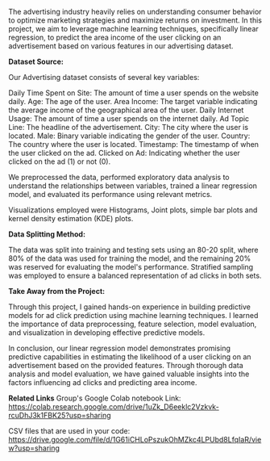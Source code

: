The advertising industry heavily relies on understanding consumer behavior to optimize marketing strategies and maximize returns on investment. In this project, we aim to leverage machine learning techniques, specifically linear regression, to predict the area income of the user clicking on an advertisement based on various features in our advertising dataset.

**Dataset Source:** 

Our Advertising dataset consists of several key variables:

Daily Time Spent on Site: The amount of time a user spends on the website daily.
Age: The age of the user.
Area Income:  The target variable indicating the average income of the geographical area of the user.
Daily Internet Usage: The amount of time a user spends on the internet daily.
Ad Topic Line: The headline of the advertisement.
City: The city where the user is located.
Male: Binary variable indicating the gender of the user.
Country: The country where the user is located.
Timestamp: The timestamp of when the user clicked on the ad.
Clicked on Ad: Indicating whether the user clicked on the ad (1) or not (0).

We preprocessed the data, performed exploratory data analysis to understand the relationships between variables, trained a linear regression model, and evaluated its performance using relevant metrics.

Visualizations employed were Histograms, Joint plots, simple bar plots and kernel density estimation (KDE) plots.

**Data Splitting Method:**

The data was split into training and testing sets using an 80-20 split, where 80% of the data was used for training the model, and the remaining 20% was reserved for evaluating the model's performance. Stratified sampling was employed to ensure a balanced representation of ad clicks in both sets.





**Take Away from the Project:**

Through this project, I gained hands-on experience in building predictive models for ad click prediction using machine learning techniques.
I learned the importance of data preprocessing, feature selection, model evaluation, and visualization in developing effective predictive models.

In conclusion, our linear regression model demonstrates promising predictive capabilities in estimating the likelihood of a user clicking on an advertisement based on the provided features. Through thorough data analysis and model evaluation, we have gained valuable insights into the factors influencing ad clicks and predicting area income.


**Related Links**
Group's Google Colab notebook Link: https://colab.research.google.com/drive/1uZk_D6eeklc2Vzkvk-rcuDhJ3k1FBK25?usp=sharing

CSV files that are used in your code: https://drive.google.com/file/d/1G61iCHLoPszukOhMZkc4LPUbd8LfqIaR/view?usp=sharing
